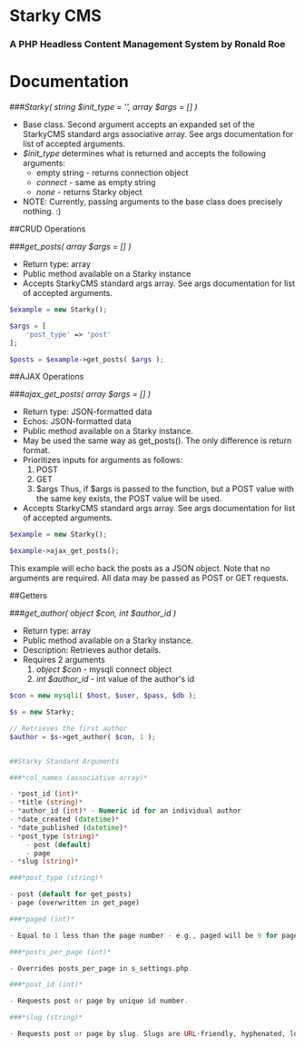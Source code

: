 # Starky CMS
### A PHP Headless Content Management System by Ronald Roe

# Documentation

###*Starky( string $init_type = '', array $args = [] )*

- Base class. Second argument accepts an expanded set of the StarkyCMS standard args associative array. See args documentation for list of accepted arguments.
- *$init_type* determines what is returned and accepts the following arguments:
	- empty string - returns connection object
	- *connect* - same as empty string
	- *none* - returns Starky object
- NOTE: Currently, passing arguments to the base class does precisely nothing. :)


##CRUD Operations

###*get_posts( array $args = [] )*

- Return type: array
- Public method available on a Starky instance
- Accepts StarkyCMS standard args array. See args documentation for list of accepted arguments.
```PHP
$example = new Starky();

$args = [
	'post_type' => 'post'
];

$posts = $example->get_posts( $args );
```



##AJAX Operations

###*ajax_get_posts( array $args = [] )*

- Return type: JSON-formatted data
- Echos: JSON-formatted data
- Public method available on a Starky instance.
- May be used the same way as get_posts(). The only difference is return format.
- Prioritizes inputs for arguments as follows:
	1. POST
	2. GET
	3. $args
Thus, if $args is passed to the function, but a POST value with the same key exists, the POST value will be used.
- Accepts StarkyCMS standard args array. See args documentation for list of accepted arguments.
```PHP
$example = new Starky();

$example->ajax_get_posts();
```
This example will echo back the posts as a JSON object.
Note that no arguments are required. All data may be passed as POST or GET requests. 


##Getters

###*get_author( object $con, int $author_id )*

- Return type: array
- Public method available on a Starky instance.
- Description: Retrieves author details.
- Requires 2 arguments
	1. *object $con* - mysqli connect object
	2. *int $author_id* - int value of the author's id
```PHP
$con = new mysqli( $host, $user, $pass, $db );

$s = new Starky;

// Retrieves the first author
$author = $s->get_author( $con, 1 );


##Starky Standard Arguments

###*col_names (associative array)*

- *post_id (int)*
- *title (string)*
- *author_id (int)* - Numeric id for an individual author
- *date_created (datetime)*
- *date_published (datetime)*
- *post_type (string)*
	- post (default)  
	- page  
- *slug (string)*

###*post_type (string)*

- post (default for get_posts)
- page (overwritten in get_page)

###*paged (int)*

- Equal to 1 less than the page number - e.g., paged will be 9 for page 10.

###*posts_per_page (int)*

- Overrides posts_per_page in s_settings.php.

###*post_id (int)*

- Requests post or page by unique id number.

###*slug (string)*

- Requests post or page by slug. Slugs are URL-friendly, hyphenated, lowercase strings - e.g., The slug for "My First Post" would be "my-first-post".